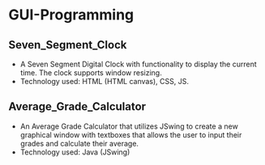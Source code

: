 # GUI-Programming
## Seven_Segment_Clock
- A Seven Segment Digital Clock with functionality to display the current time. The clock supports window resizing.
- Technology used: HTML (HTML canvas), CSS, JS.

## Average_Grade_Calculator
- An Average Grade Calculator that utilizes JSwing to create a new graphical window with textboxes that allows the user to input their grades and calculate their average.
- Technology used: Java (JSwing)
